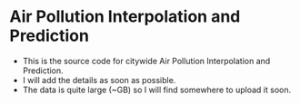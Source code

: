 # Air Pollution Interpolation and Prediction
- This is the source code for citywide Air Pollution Interpolation and Prediction.
- I will add the details as soon as possible.
- The data is quite large (~GB) so I will find somewhere to upload it soon.
